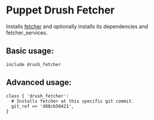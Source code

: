 # Puppet Drush Fetcher

Installs [fetcher](https://drupal.org/project/fetcher) and optionally installs
its dependencies and fetcher_services.

## Basic usage:

```` puppet
include drush_fetcher
````

## Advanced usage:

``` puppet 
class { 'drush_fetcher':
  # Installs fetcher at this specific git commit.
  git_ref => 'd88cb50421',
}
```
